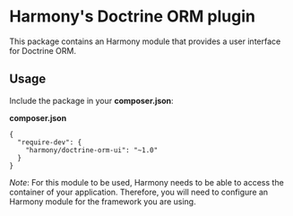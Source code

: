 Harmony's Doctrine ORM plugin
=============================

This package contains an Harmony module that provides a user interface for Doctrine ORM.

Usage
-----

Include the package in your **composer.json**:

**composer.json**
```
{
  "require-dev": {
    "harmony/doctrine-orm-ui": "~1.0"
  }
}
```

*Note*: For this module to be used, Harmony needs to be able to access the container of
your application. Therefore, you will need to configure an Harmony module for the framework
you are using.
